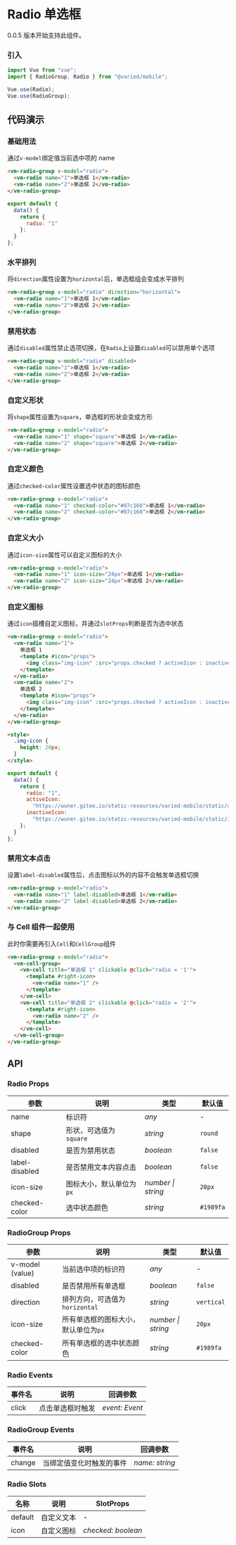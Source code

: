 # Radio 单选框

0.0.5 版本开始支持此组件。

### 引入

```js
import Vue from "vue";
import { RadioGroup, Radio } from "@varied/mobile";

Vue.use(Radio);
Vue.use(RadioGroup);
```

## 代码演示

### 基础用法

通过`v-model`绑定值当前选中项的 name

```html
<vm-radio-group v-model="radio">
  <vm-radio name="1">单选框 1</vm-radio>
  <vm-radio name="2">单选框 2</vm-radio>
</vm-radio-group>
```

```js
export default {
  data() {
    return {
      radio: "1"
    };
  }
};
```

### 水平排列

将`direction`属性设置为`horizontal`后，单选框组会变成水平排列

```html
<vm-radio-group v-model="radio" direction="horizontal">
  <vm-radio name="1">单选框 1</vm-radio>
  <vm-radio name="2">单选框 2</vm-radio>
</vm-radio-group>
```

### 禁用状态

通过`disabled`属性禁止选项切换，在`Radio`上设置`disabled`可以禁用单个选项

```html
<vm-radio-group v-model="radio" disabled>
  <vm-radio name="1">单选框 1</vm-radio>
  <vm-radio name="2">单选框 2</vm-radio>
</vm-radio-group>
```

### 自定义形状

将`shape`属性设置为`square`，单选框的形状会变成方形

```html
<vm-radio-group v-model="radio">
  <vm-radio name="1" shape="square">单选框 1</vm-radio>
  <vm-radio name="2" shape="square">单选框 2</vm-radio>
</vm-radio-group>
```

### 自定义颜色

通过`checked-color`属性设置选中状态的图标颜色

```html
<vm-radio-group v-model="radio">
  <vm-radio name="1" checked-color="#07c160">单选框 1</vm-radio>
  <vm-radio name="2" checked-color="#07c160">单选框 2</vm-radio>
</vm-radio-group>
```

### 自定义大小

通过`icon-size`属性可以自定义图标的大小

```html
<vm-radio-group v-model="radio">
  <vm-radio name="1" icon-size="24px">单选框 1</vm-radio>
  <vm-radio name="2" icon-size="24px">单选框 2</vm-radio>
</vm-radio-group>
```

### 自定义图标

通过`icon`插槽自定义图标，并通过`slotProps`判断是否为选中状态

```html
<vm-radio-group v-model="radio">
  <vm-radio name="1">
    单选框 1
    <template #icon="props">
      <img class="img-icon" :src="props.checked ? activeIcon : inactiveIcon" />
    </template>
  </vm-radio>
  <vm-radio name="2">
    单选框 2
    <template #icon="props">
      <img class="img-icon" :src="props.checked ? activeIcon : inactiveIcon" />
    </template>
  </vm-radio>
</vm-radio-group>

<style>
  .img-icon {
    height: 20px;
  }
</style>
```

```js
export default {
  data() {
    return {
      radio: "1",
      activeIcon:
        "https://wuner.gitee.io/static-resources/varied-mobile/static/active-tick.svg",
      inactiveIcon:
        "https://wuner.gitee.io/static-resources/varied-mobile/static/inactive-tick.svg"
    };
  }
};
```

### 禁用文本点击

设置`label-disabled`属性后，点击图标以外的内容不会触发单选框切换

```html
<vm-radio-group v-model="radio">
  <vm-radio name="1" label-disabled>单选框 1</vm-radio>
  <vm-radio name="2" label-disabled>单选框 2</vm-radio>
</vm-radio-group>
```

### 与 Cell 组件一起使用

此时你需要再引入`Cell`和`CellGroup`组件

```html
<vm-radio-group v-model="radio">
  <vm-cell-group>
    <vm-cell title="单选框 1" clickable @click="radio = '1'">
      <template #right-icon>
        <vm-radio name="1" />
      </template>
    </vm-cell>
    <vm-cell title="单选框 2" clickable @click="radio = '2'">
      <template #right-icon>
        <vm-radio name="2" />
      </template>
    </vm-cell>
  </vm-cell-group>
</vm-radio-group>
```

## API

### Radio Props

| 参数           | 说明                     | 类型               | 默认值    |
| -------------- | ------------------------ | ------------------ | --------- |
| name           | 标识符                   | _any_              | -         |
| shape          | 形状，可选值为 `square`  | _string_           | `round`   |
| disabled       | 是否为禁用状态           | _boolean_          | `false`   |
| label-disabled | 是否禁用文本内容点击     | _boolean_          | `false`   |
| icon-size      | 图标大小，默认单位为`px` | _number \| string_ | `20px`    |
| checked-color  | 选中状态颜色             | _string_           | `#1989fa` |

### RadioGroup Props

| 参数            | 说明                                 | 类型               | 默认值     |
| --------------- | ------------------------------------ | ------------------ | ---------- |
| v-model (value) | 当前选中项的标识符                   | _any_              | -          |
| disabled        | 是否禁用所有单选框                   | _boolean_          | `false`    |
| direction       | 排列方向，可选值为`horizontal`       | _string_           | `vertical` |
| icon-size       | 所有单选框的图标大小，默认单位为`px` | _number \| string_ | `20px`     |
| checked-color   | 所有单选框的选中状态颜色             | _string_           | `#1989fa`  |

### Radio Events

| 事件名 | 说明             | 回调参数       |
| ------ | ---------------- | -------------- |
| click  | 点击单选框时触发 | _event: Event_ |

### RadioGroup Events

| 事件名 | 说明                     | 回调参数       |
| ------ | ------------------------ | -------------- |
| change | 当绑定值变化时触发的事件 | _name: string_ |

### Radio Slots

| 名称    | 说明       | SlotProps          |
| ------- | ---------- | ------------------ |
| default | 自定义文本 | -                  |
| icon    | 自定义图标 | _checked: boolean_ |
